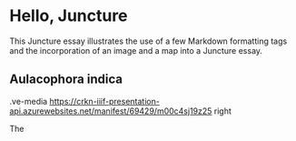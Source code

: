 # Hello, Juncture

This Juncture essay illustrates the use of a few Markdown formatting tags and the incorporation of an image and a map into a Juncture essay.

## Aulacophora indica

.ve-media https://crkn-iiif-presentation-api.azurewebsites.net/manifest/69429/m00c4sj19z25 right

The